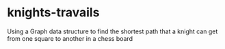 # knights-travails
Using a Graph data structure to find the shortest path that a knight can get from one square to another in a chess board
